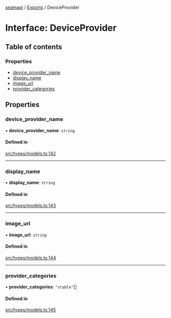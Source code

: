 [seamapi](../README.md) / [Exports](../modules.md) / DeviceProvider

# Interface: DeviceProvider

## Table of contents

### Properties

- [device\_provider\_name](DeviceProvider.md#device_provider_name)
- [display\_name](DeviceProvider.md#display_name)
- [image\_url](DeviceProvider.md#image_url)
- [provider\_categories](DeviceProvider.md#provider_categories)

## Properties

### device\_provider\_name

• **device\_provider\_name**: `string`

#### Defined in

[src/types/models.ts:142](https://github.com/seamapi/javascript/blob/main/src/types/models.ts#L142)

___

### display\_name

• **display\_name**: `string`

#### Defined in

[src/types/models.ts:143](https://github.com/seamapi/javascript/blob/main/src/types/models.ts#L143)

___

### image\_url

• **image\_url**: `string`

#### Defined in

[src/types/models.ts:144](https://github.com/seamapi/javascript/blob/main/src/types/models.ts#L144)

___

### provider\_categories

• **provider\_categories**: ``"stable"``[]

#### Defined in

[src/types/models.ts:145](https://github.com/seamapi/javascript/blob/main/src/types/models.ts#L145)
